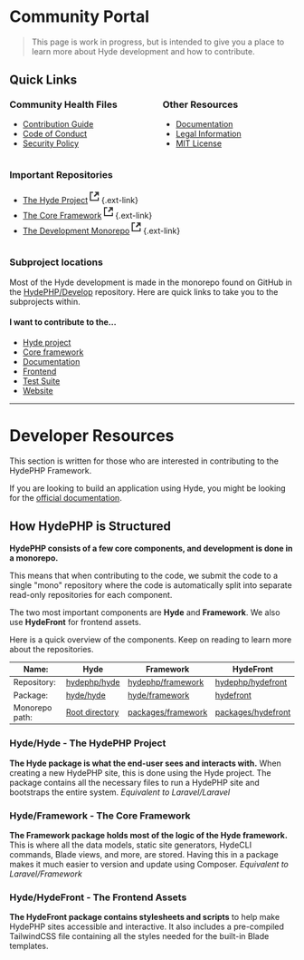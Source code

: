 
# Community Portal

> This page is work in progress, but is intended to give you a place to
> learn more about Hyde development and how to contribute.

## Quick Links

<div style="display: flex; flex-wrap: wrap; margin: 0 -40px; margin-top: -20px;">

<div style="margin: 0 40px;">

### Community Health Files

- [Contribution Guide](contributing)
- [Code of Conduct](code-of-conduct)
- [Security Policy](security)

</div>

<div style="margin: 0 40px;">

### Other Resources

- [Documentation](docs)
- [Legal Information](legal)
- [MIT License](license)
  
</div>


<div style="margin: 0 40px;">

### Important Repositories

- [The Hyde Project](https://github.com/hydephp/hyde)![External link](../_media/external.svg "External link"){.ext-link}
- [The Core Framework](https://github.com/hydephp/framework)![External link](../_media/external.svg "External link"){.ext-link}
- [The Development Monorepo](https://github.com/hydephp/develop)![External link](../_media/external.svg "External link"){.ext-link}

</div>

</div>

### Subproject locations

Most of the Hyde development is made in the monorepo found on GitHub in the [HydePHP/Develop](https://github.com/hydephp/develop) repository. Here are quick links to take you to the subprojects within.

#### I want to contribute to the...
- [Hyde project](https://github.com/hydephp/develop)
- [Core framework](https://github.com/hydephp/develop/tree/master/packages/framework)
- [Documentation](https://github.com/hydephp/develop/tree/master/docs)
- [Frontend](https://github.com/hydephp/develop/tree/master/packages/hydefront)
- [Test Suite](https://github.com/hydephp/develop/tree/master/tests)
- [Website](https://github.com/hydephp/docsci)


---

# Developer Resources
This section is written for those who are interested in contributing to the HydePHP Framework.

If you are looking to build an application using Hyde, you might be looking for the [official documentation](docs).

## How HydePHP is Structured


**HydePHP consists of a few core components, and development is done in a monorepo.**

This means that when contributing to the code, we submit the code to a single "mono" repository where the code is automatically split into separate read-only repositories for each component.

The two most important components are **Hyde** and **Framework**. We also use **HydeFront** for frontend assets.

Here is a quick overview of the components. Keep on reading to learn more about the repositories. 

| Name:                             | Hyde                                                  | Framework                                                                               | HydeFront                                                                               |
|-----------------------------------|-------------------------------------------------------|-----------------------------------------------------------------------------------------|-----------------------------------------------------------------------------------------|
| Repository:                       | [hydephp/hyde](https://github.com/hydephp/hyde)       | [hydephp/framework](https://github.com/hydephp/framework)                               | [hydephp/hydefront](https://github.com/hydephp/hydefront)                               |
| Package:                          | [hyde/hyde](https://packagist.org/packages/hyde/hyde) | [hyde/framework](https://packagist.org/packages/hyde/framework)                         | [hydefront](https://www.npmjs.com/package/hydefront)                                    |
| Monorepo path:                    | [Root directory](https://github.com/hydephp/develop/) | [packages/framework](https://github.com/hydephp/develop/tree/master/packages/framework) | [packages/hydefront](https://github.com/hydephp/develop/tree/master/packages/hydefront) |


### Hyde/Hyde - The HydePHP Project

**The Hyde package is what the end-user sees and interacts with.** When creating a new HydePHP site, this is done using the Hyde project. The package contains all the necessary files to run a HydePHP site and bootstraps the entire system. _Equivalent to Laravel/Laravel_

### Hyde/Framework - The Core Framework

**The Framework package holds most of the logic of the Hyde framework.** This is where all the data models, static site generators, HydeCLI commands, Blade views, and more, are stored. Having this in a package makes it much easier to version and update using Composer. _Equivalent to Laravel/Framework_


### Hyde/HydeFront - The Frontend Assets

**The HydeFront package contains stylesheets and scripts** to help make HydePHP sites accessible and interactive. It also includes a pre-compiled TailwindCSS file containing all the styles needed for the built-in Blade templates.

  
<!-- Became very long, saving for a blog post. It's a separate package for a few reasons. Partly to separate presentation and logic, and also to allow hosting of the styles on a CDN. We take advantage of this as we control the HydeFront version in the Framework package, so we can be sure that Blade templates always use the correct version. This also means that we can issue bug-fixing patches to live sites without needing users to recompile their sites.

This great power also requires great responsibility. Even though HydePHP itself is in the beta stage and is in the 0.x semantic versioning range and has no compatibility guarantees, HydeFront is strictly versioned and is in the 1.x semantic versioning range.

This means that developers must never introduce breaking changes in minor or patch releases. Since the package is in the NPM registry, releases are only ever rolled out manually by the maintainer to ensure that no vulnerable or malicious code is introduced as automatic patch updates could be a security issue. -->


<!-- 
Wondering how these components interact with each other?
Let's visualize the the flow of generating a static page from a Markdown file.

When we run `php hyde build`, we do this from the root directory of the project, which is the Hyde package.

On a low level, running `php hyde` starts the HydeCLI which is the entry point for the entire application. From here, all dependencies are loaded and the application is bootstrapped.

The build command source is located in the Framework package. When running the command, the Framework will scan the content source directories in the Hyde project directory. The Framework will then compile the Markdown and build HTML based on Blade templates around the content.

The compiled output is written to the Hyde project's output directory, and is styled using the HydeFront package. -->